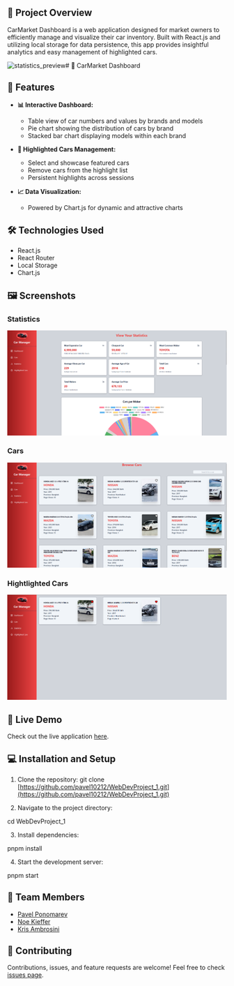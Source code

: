## 📌 Project Overview

CarMarket Dashboard is a web application designed for market owners to efficiently manage and visualize their car inventory. Built with React.js and utilizing local storage for data persistence, this app provides insightful analytics and easy management of highlighted cars.

![statistics_preview](https://github.com/user-attachments/assets/0b78f9c4-06ac-4970-8f7e-2215d57cbdc0)# 🚗 CarMarket Dashboard

## 🌟 Features

- **📊 Interactive Dashboard:**
  - Table view of car numbers and values by brands and models
  - Pie chart showing the distribution of cars by brand
  - Stacked bar chart displaying models within each brand

- **🚀 Highlighted Cars Management:**
  - Select and showcase featured cars
  - Remove cars from the highlight list
  - Persistent highlights across sessions

- **📈 Data Visualization:**
  - Powered by Chart.js for dynamic and attractive charts

## 🛠️ Technologies Used

- React.js
- React Router
- Local Storage
- Chart.js

## 🖼️ Screenshots


### Statistics
![Statistics](https://github.com/pavel10212/WebDevProject_1/blob/main/images/statistics_preview.png?raw=true)

### Cars
![Cars](https://github.com/pavel10212/WebDevProject_1/blob/main/images/cars_preview.png?raw=true)

### Hightlighted Cars
![Highlighted Cars](https://github.com/pavel10212/WebDevProject_1/blob/main/images/highlightedCars_preview.png?raw=true)



## 🚀 Live Demo

Check out the live application [here](https://pavel10212.github.io/WebDevProject_1/).

## 💻 Installation and Setup

1. Clone the repository:
git clone [https://github.com/pavel10212/WebDevProject_1.git](https://github.com/pavel10212/WebDevProject_1.git)

2. Navigate to the project directory:

cd WebDevProject_1

3. Install dependencies:

pnpm install

4. Start the development server:

pnpm start


## 👥 Team Members

- [Pavel Ponomarev](https://github.com/pavel10212)
- [Noe Kieffer](https://github.com/NoeNeoK)
- [Kris Ambrosini](https://github.com/kris6430187)

## 🤝 Contributing

Contributions, issues, and feature requests are welcome! Feel free to check [issues page](https://github.com/pavel10212/WebDevProject_1/issues).


